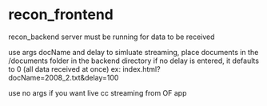 recon_frontend
==============

recon_backend server must be running for data to be received

use args docName and delay to simluate streaming,
place documents in the /documents folder in the backend directory
if no delay is entered, it defaults to 0 (all data received at once)
ex: index.html?docName=2008_2.txt&delay=100

use no args if you want live cc streaming from OF app